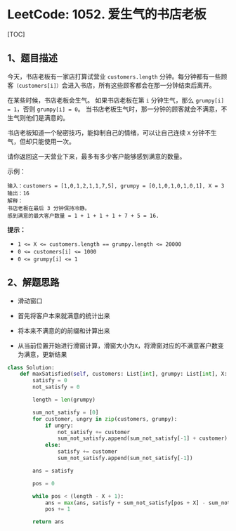 # LeetCode: 1052. 爱生气的书店老板

[TOC]

## 1、题目描述

今天，书店老板有一家店打算试营业 `customers.length` 分钟。每分钟都有一些顾客`（customers[i]）`会进入书店，所有这些顾客都会在那一分钟结束后离开。

在某些时候，书店老板会生气。 如果书店老板在第 `i` 分钟生气，那么 `grumpy[i] = 1`，否则 `grumpy[i] = 0`。 当书店老板生气时，那一分钟的顾客就会不满意，不生气则他们是满意的。

书店老板知道一个秘密技巧，能抑制自己的情绪，可以让自己连续 `X` 分钟不生气，但却只能使用一次。

请你返回这一天营业下来，最多有多少客户能够感到满意的数量。


示例：

```
输入：customers = [1,0,1,2,1,1,7,5], grumpy = [0,1,0,1,0,1,0,1], X = 3
输出：16
解释：
书店老板在最后 3 分钟保持冷静。
感到满意的最大客户数量 = 1 + 1 + 1 + 1 + 7 + 5 = 16.
```

**提示：**

-   `1 <= X <= customers.length == grumpy.length <= 20000`
-   `0 <= customers[i] <= 1000`
-   `0 <= grumpy[i] <= 1`



## 2、解题思路

-   滑动窗口
-   首先将客户本来就满意的统计出来
-   将本来不满意的的前缀和计算出来

-   从当前位置开始进行滑窗计算，滑窗大小为`X`，将滑窗对应的不满意客户数变为满意，更新结果



```python
class Solution:
    def maxSatisfied(self, customers: List[int], grumpy: List[int], X: int) -> int:
        satisfy = 0
        not_satisfy = 0

        length = len(grumpy)

        sum_not_satisfy = [0]
        for customer, ungry in zip(customers, grumpy):
            if ungry:
                not_satisfy += customer
                sum_not_satisfy.append(sum_not_satisfy[-1] + customer)
            else:
                satisfy += customer
                sum_not_satisfy.append(sum_not_satisfy[-1])

        ans = satisfy

        pos = 0

        while pos < (length - X + 1):
            ans = max(ans, satisfy + sum_not_satisfy[pos + X] - sum_not_satisfy[pos])
            pos += 1

        return ans
```

